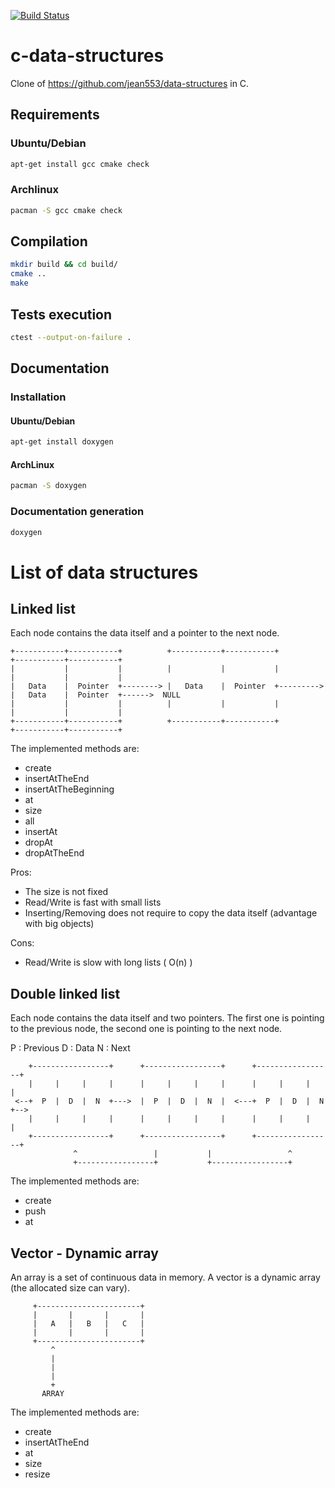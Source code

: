 [![Build Status](https://travis-ci.org/jean553/c-data-structures.svg?branch=master)](https://travis-ci.org/jean553/c-data-structures)

# c-data-structures

Clone of https://github.com/jean553/data-structures in C.

## Requirements

### Ubuntu/Debian

```bash
apt-get install gcc cmake check
```

### Archlinux

```bash
pacman -S gcc cmake check
```

## Compilation

```bash
mkdir build && cd build/
cmake ..
make
```

## Tests execution

```bash
ctest --output-on-failure .
```

## Documentation

### Installation

#### Ubuntu/Debian

```bash
apt-get install doxygen
```

#### ArchLinux

```bash
pacman -S doxygen
```

### Documentation generation

```bash
doxygen
```

# List of data structures

## Linked list

Each node contains the data itself and a pointer to the next node.

```
+-----------+-----------+          +-----------+-----------+           +-----------+-----------+
|           |           |          |           |           |           |           |           |
|   Data    |  Pointer  +--------> |   Data    |  Pointer  +---------> |   Data    |  Pointer  +------>  NULL
|           |           |          |           |           |           |           |           |
+-----------+-----------+          +-----------+-----------+           +-----------+-----------+
```

The implemented methods are:
 * create
 * insertAtTheEnd
 * insertAtTheBeginning
 * at
 * size
 * all
 * insertAt
 * dropAt
 * dropAtTheEnd

Pros:
 * The size is not fixed
 * Read/Write is fast with small lists
 * Inserting/Removing does not require to copy the data itself (advantage with big objects)

Cons:
 * Read/Write is slow with long lists ( O(n) )

## Double linked list

Each node contains the data itself and two pointers.
The first one is pointing to the previous node,
the second one is pointing to the next node.

P : Previous
D : Data
N : Next

```
    +-----------------+      +-----------------+      +-----------------+
    |     |     |     |      |     |     |     |      |     |     |     |
 <--+  P  |  D  |  N  +--->  |  P  |  D  |  N  |  <---+  P  |  D  |  N  +-->
    |     |     |     |      |     |     |     |      |     |     |     |
    +-----------------+      +-----------------+      +-----------------+
              ^                 |           |                 ^
              +-----------------+           +-----------------+
```

The implemented methods are:
 * create
 * push
 * at

## Vector - Dynamic array

An array is a set of continuous data in memory.
A vector is a dynamic array (the allocated size can vary).

```
     +-----------------------+
     |       |       |       |
     |   A   |   B   |   C   |
     |       |       |       |
     +-----------------------+
         ^
         |
         |
         |
         +
       ARRAY
```

The implemented methods are:
 * create
 * insertAtTheEnd
 * at
 * size
 * resize
